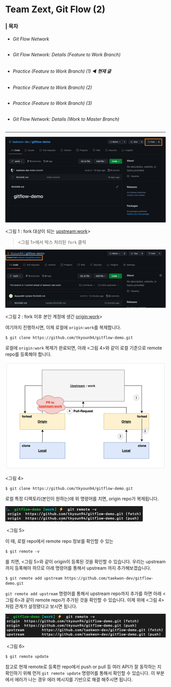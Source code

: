 # Team Zext, Git Flow (2)

### | 목차

- ###### Git Flow Network

- ###### Git Flow Network: Details (Feature to Work Branch)

- ###### Practice (Feature to Work Branch) (1) ◀︎ **현재 글**

- ###### Practice (Feature to Work Branch) (2)

- ###### Practice (Feature to Work Branch) (3)

- ###### Git Flow Network: Details (Work to Master Branch)

___

![image-20210821095921025](./imgs/gitflow_zext_(2)_1.png)

<그림 1 : fork 대상이 되는 <u>upstream:work</u>>

> <그림 1>에서 박스 처리된 `fork` 클릭

![image-20210821101508936](./imgs/gitflow_zext_(2)_2.png)

<그림 2 : fork 이후 본인 계정에 생긴 <u>origin:work</u>>

여기까지 진행하시면, 이제 로컬에 `origin:work`를 복제합니다.

```shell
$ git clone https://github.com/tkyoun94/gitflow-demo.git 
```

로컬에 `origin:work` 복제가 완료되면, 아래 <그림 4>와 같이 로컬 기준으로 remote repo를 등록해야 합니다.

![image-20210820111314823](./imgs/gitflow_zext_3.png)

<그림 4>

```shell
$ git clone https://github.com/tkyoun94/gitflow-demo.git
```

로컬 특정 디렉토리(본인이 원하는)에 위 명령어를 치면, origin repo가 복제됩니다.

![image-20210823093436071](./imgs/gitflow_zext_(2)_3.png)

​                                                            <그림 5>

이 때, 로컬 repo에서 remote repo 정보를 확인할 수 있는

```shell
$ git remote -v 
```

를 치면, <그림 5>와 같이 origin이 등록된 것을 확인할 수 있습니다. 우리는 upstream 까지 등록해야 하므로 아래 명령어를 통해서 upstream 까지 추가해보겠습니다.

```shell
$ git remote add upstream https://github.com/taekwon-dev/gitflow-demo.git
```

`git remote add upstream` 명령어를 통해서 upstream repo까지 추가를 하면 아래 <그림 6>과 같이 remote repo가 추가된 것을 확인할 수 있습니다. 이제 위에 <그림 4>처럼
관계가 설정됐다고 보시면 됩니다.

![image-20210823093417544](./imgs/gitflow_zext_(2)_4.png)

​                                                   <그림 6>

```shell
$ git remote update
```

참고로 현재 remote로 등록한 repo에서 push or pull 등 여러 API가 잘 동작하는 지 확인하기 위해 먼저 `git remote update` 명령어를 통해서 확인할 수 있습니다. 이 부분에서 에러가
나는 경우 에러 메시지를 기반으로 해결 해주시면 됩니다.


